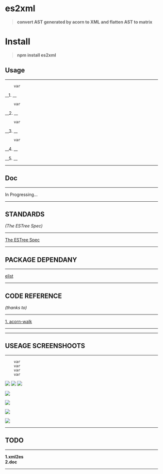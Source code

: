 # es2xml
>__convert AST generated by acorn to XML and flatten AST to matrix__

# Install

>__npm install es2xml__


## Usage
-------------------------------------------------------

        var 
__1. __  

        var 
__2. __

        var 
__3. __

        var 
__4. __  

        
__5. __

        
-------------------------------------------------------

## Doc 
-------------------------------------------------------

In Progressing...
        

        

-------------------------------------------------------


## STANDARDS

_(The ESTree Spec)_

---------------------------------------------------------------------------------------
[The ESTree Spec](https://github.com/estree/estree)  

---------------------------------------------------------------------------------------

## PACKAGE DEPENDANY

---------------------------------------------------------
[elist](https://www.npmjs.com/package/elist)

----------------------------------------------------------

## CODE REFERENCE
_(thanks to)_

------------------------------------------------------------------
[1. acorn-walk](https://github.com/acornjs/acorn/tree/master/acorn-walk)  

--------------------------------------------------------------------


----------------------------------------


## USEAGE SCREENSHOOTS

----------------------------------------------

        var 
        var 
        var 
        var 
       

![](/Images/app1s1.0.png)
![](/Images/app1s1.1.png)
![](/Images/app1s1.2.png)

        
        
        
![](/Images/search_and_get.0.png)  

        

![](/Images/listStructure.0.png)

        

![](/Images/listExifTags.0.png)

        

![](/Images/man_Orientation.0.png)

----------------------------------------------


## TODO
-----------------------------------------------
__1.xml2es__<br>
__2.doc__<br>

-----------------------------------------------


